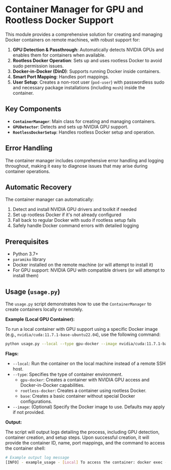  # Container Manager for GPU and Rootless Docker Support

This module provides a comprehensive solution for creating and managing Docker containers on remote machines, with robust support for:

1.  **GPU Detection & Passthrough**: Automatically detects NVIDIA GPUs and enables them for containers when available.
2.  **Rootless Docker Operation**: Sets up and uses rootless Docker to avoid sudo permission issues.
3.  **Docker-in-Docker (DinD)**: Supports running Docker inside containers.
4.  **Smart Port Mapping**: Handles port mappings.
5.  **User Setup**: Creates a non-root user (`pod-user`) with passwordless sudo and necessary package installations (including `mosh`) inside the container.

## Key Components

-   **`ContainerManager`**: Main class for creating and managing containers.
-   **`GPUDetector`**: Detects and sets up NVIDIA GPU support.
-   **`RootlessDockerSetup`**: Handles rootless Docker setup and operation.

## Error Handling

The container manager includes comprehensive error handling and logging throughout, making it easy to diagnose issues that may arise during container operations.

## Automatic Recovery

The container manager can automatically:

1.  Detect and install NVIDIA GPU drivers and toolkit if needed
2.  Set up rootless Docker if it's not already configured
3.  Fall back to regular Docker with sudo if rootless setup fails
4.  Safely handle Docker command errors with detailed logging

## Prerequisites

-   Python 3.7+
-   `paramiko` library
-   Docker installed on the remote machine (or will attempt to install it)
-   For GPU support: NVIDIA GPU with compatible drivers (or will attempt to install them)

## Usage (`usage.py`)

The `usage.py` script demonstrates how to use the `ContainerManager` to create containers locally or remotely.

**Example (Local GPU Container):**

To run a local container with GPU support using a specific Docker image (e.g., `nvidia/cuda:11.7.1-base-ubuntu22.04`), use the following command:

```bash
python usage.py --local --type gpu-docker --image nvidia/cuda:11.7.1-base-ubuntu22.04
```

**Flags:**

*   `--local`: Run the container on the local machine instead of a remote SSH host.
*   `--type`: Specifies the type of container environment.
    *   `gpu-docker`: Creates a container with NVIDIA GPU access and Docker-in-Docker capabilities.
    *   `rootless-docker`: Creates a container using rootless Docker.
    *   `base`: Creates a basic container without special Docker configurations.
*   `--image`: (Optional) Specify the Docker image to use. Defaults may apply if not provided.

**Output:**

The script will output logs detailing the process, including GPU detection, container creation, and setup steps. Upon successful creation, it will provide the container ID, name, port mappings, and the command to access the container shell:

```bash
# Example output log message
[INFO] - example_usage - [Local] To access the container: docker exec -it <container_id> bash
``` 